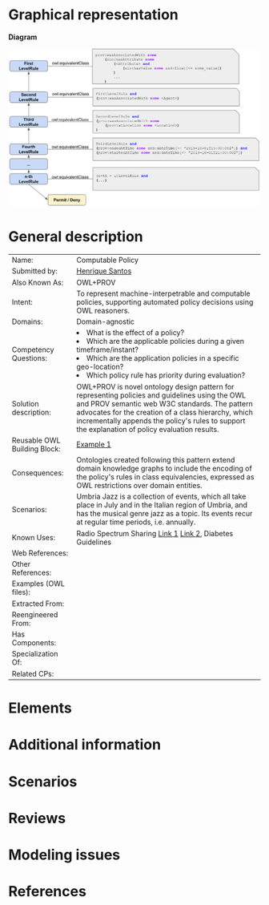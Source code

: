 #  Graphical representation


__Diagram__

![OWL+PROV Design Pattern diagram](./owl+prov.png "OWL+PROV Design Pattern diagram")

#  General description

|  |  |
| --- | --- |
|  Name: |  Computable Policy |
|  Submitted by: | [Henrique Santos](../User/HenriqueSantos.md "User:HenriqueSantos") |
|  Also Known As: | OWL+PROV |
|  Intent: |  To represent machine-interpetrable and computable policies, supporting automated policy decisions using OWL reasoners. |
|  Domains: | Domain-agnostic |
|  Competency Questions: | <li> What is the effect of a policy?</li><li> Which are the applicable policies during a given timeframe/instant?</li><li> Which are the application policies in a specific geo-location?</li><li> Which policy rule has priority during evaluation?</li> |
|  Solution description: |  OWL+PROV is novel ontology design pattern for representing policies and guidelines using the OWL and PROV semantic web W3C standards. The pattern advocates for the creation of a class hierarchy, which incrementally appends the policy's rules to support the explanation of policy evaluation results. |
|  Reusable OWL Building Block: | [Example 1](owl+prov.ttl) |
|  Consequences: |  Ontologies created following this pattern extend domain knowledge graphs to include the encoding of the policy's rules in class equivalencies, expressed as OWL restrictions over domain entities. |
|  Scenarios: |  Umbria Jazz is a collection of events, which all take place in July and in the Italian region of Umbria, and has the musical genre jazz as a topic. Its events recur at regular time periods, i.e. annually. |
|  Known Uses: | Radio Spectrum Sharing [Link 1](https://link.springer.com/chapter/10.1007/978-3-030-62466-8_30) [Link 2](https://arxiv.org/abs/2011.04085), Diabetes Guidelines |
|  Web References: |  |
|  Other References: |  |
|  Examples (OWL files): |  |
|  Extracted From: |  |
|  Reengineered From: |  |
|  Has Components: |  |
|  Specialization Of: |  |
|  Related CPs: |  |


  




#  Elements


#  Additional information


#  Scenarios



#  Reviews





#  Modeling issues



#  References